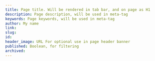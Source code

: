 ```yaml
---
title: Page title. Will be rendered in tab bar, and on page as H1
description: Page description, will be used in meta-tag
keywords: Page keywords, will be used in meta-tag
author: My name
link:
slug:
id:
header_image: URL For optional use in page header banner
published: Boolean, for filtering
archived: 
---
```

